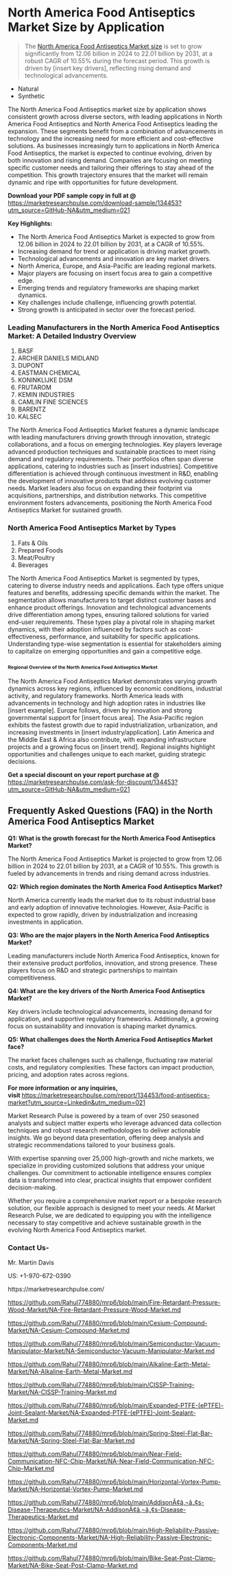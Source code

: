 <h1>North America Food Antiseptics Market&nbsp;Size by Application</h1><blockquote><p>The <a href="https://marketresearchpulse.com/download-sample/134453?utm_source=GitHub-NA&amp;utm_medium=021">North America Food Antiseptics Market size</a> is set to grow significantly from 12.06 billion in 2024 to 22.01 billion by 2031, at a robust CAGR of 10.55% during the forecast period. This growth is driven by [insert key drivers], reflecting rising demand and technological advancements.</p></blockquote><ul><li>Natural <li> Synthetic</li></ul><p>The North America Food Antiseptics market size by application shows consistent growth across diverse sectors, with leading applications in North America Food Antiseptics and North America Food Antiseptics leading the expansion. These segments benefit from a combination of advancements in technology and the increasing need for more efficient and cost-effective solutions. As businesses increasingly turn to applications in North America Food Antiseptics, the market is expected to continue evolving, driven by both innovation and rising demand. Companies are focusing on meeting specific customer needs and tailoring their offerings to stay ahead of the competition. This growth trajectory ensures that the market will remain dynamic and ripe with opportunities for future development.</p><p><strong>Download your PDF sample copy in full at @ </strong><a href="https://marketresearchpulse.com/download-sample/134453?utm_source=GitHub-NA&amp;utm_medium=021">https://marketresearchpulse.com/download-sample/134453?utm_source=GitHub-NA&amp;utm_medium=021</a></p><p><strong>Key Highlights: </strong></p><ul><li>The North America Food Antiseptics Market is expected to grow from 12.06 billion in 2024 to 22.01 billion by 2031, at a CAGR of 10.55%.</li><li>Increasing demand for trend or application is driving market growth.</li><li>Technological advancements and innovation are key market drivers.</li><li>North America, Europe, and Asia-Pacific are leading regional markets.</li><li>Major players are focusing on insert focus area to gain a competitive edge.</li><li>Emerging trends and regulatory frameworks are shaping market dynamics.</li><li>Key challenges include challenge, influencing growth potential.</li><li>Strong growth is anticipated in sector over the forecast period.</li></ul><h3>Leading Manufacturers in the North America Food Antiseptics Market: A Detailed Industry Overview</h3><ol><li>BASF</li><li>ARCHER DANIELS MIDLAND</li><li>DUPONT</li><li>EASTMAN CHEMICAL</li><li>KONINKLIJKE DSM</li><li>FRUTAROM</li><li>KEMIN INDUSTRIES</li><li>CAMLIN FINE SCIENCES</li><li>BARENTZ</li><li>KALSEC</li></ol><div class="flex max-w-full flex-col flex-grow"><div class="min-h-8 text-message flex w-full flex-col items-end gap-2 whitespace-normal break-words [.text-message+&amp;]:mt-5" dir="auto" data-message-author-role="assistant" data-message-id="fd8432e4-4910-450d-b182-61b7bfb0a01f" data-message-model-slug="gpt-4o"><div class="flex w-full flex-col gap-1 empty:hidden first:pt-[3px]"><div class="markdown prose w-full break-words dark:prose-invert light"><p>The North America Food Antiseptics Market features a dynamic landscape with leading manufacturers driving growth through innovation, strategic collaborations, and a focus on emerging technologies. Key players leverage advanced production techniques and sustainable practices to meet rising demand and regulatory requirements. Their portfolios often span diverse applications, catering to industries such as [insert industries]. Competitive differentiation is achieved through continuous investment in R&amp;D, enabling the development of innovative products that address evolving customer needs. Market leaders also focus on expanding their footprint via acquisitions, partnerships, and distribution networks. This competitive environment fosters advancements, positioning the North America Food Antiseptics Market for sustained growth.</p></div></div></div></div><h3>North America Food Antiseptics Market by Types</h3><ol><li>Fats & Oils <li> Prepared Foods <li> Meat/Poultry <li> Beverages</li></ol><div class="flex max-w-full flex-col flex-grow"><div class="min-h-8 text-message flex w-full flex-col items-end gap-2 whitespace-normal break-words [.text-message+&amp;]:mt-5" dir="auto" data-message-author-role="assistant" data-message-id="084470be-0bb7-4664-bddf-5156b4f41249" data-message-model-slug="gpt-4o-mini"><div class="flex w-full flex-col gap-1 empty:hidden first:pt-[3px]"><div class="markdown prose w-full break-words dark:prose-invert light"><p>The North America Food Antiseptics Market is segmented by types, catering to diverse industry needs and applications. Each type offers unique features and benefits, addressing specific demands within the market. The segmentation allows manufacturers to target distinct customer bases and enhance product offerings. Innovation and technological advancements drive differentiation among types, ensuring tailored solutions for varied end-user requirements. These types play a pivotal role in shaping market dynamics, with their adoption influenced by factors such as cost-effectiveness, performance, and suitability for specific applications. Understanding type-wise segmentation is essential for stakeholders aiming to capitalize on emerging opportunities and gain a competitive edge.</p></div></div></div></div><h3><span style="font-size: 11px;">Regional Overview of the North America Food Antiseptics Market</span></h3><div class="flex max-w-full flex-col flex-grow"><div class="min-h-8 text-message flex w-full flex-col items-end gap-2 whitespace-normal break-words [.text-message+&amp;]:mt-5" dir="auto" data-message-author-role="assistant" data-message-id="e9038762-ce64-4e30-91c9-9bd413514231" data-message-model-slug="gpt-4o-mini"><div class="flex w-full flex-col gap-1 empty:hidden first:pt-[3px]"><div class="markdown prose w-full break-words dark:prose-invert light"><p>The North America Food Antiseptics Market demonstrates varying growth dynamics across key regions, influenced by economic conditions, industrial activity, and regulatory frameworks. North America leads with advancements in technology and high adoption rates in industries like [insert example]. Europe follows, driven by innovation and strong governmental support for [insert focus area]. The Asia-Pacific region exhibits the fastest growth due to rapid industrialization, urbanization, and increasing investments in [insert industry/application]. Latin America and the Middle East &amp; Africa also contribute, with expanding infrastructure projects and a growing focus on [insert trend]. Regional insights highlight opportunities and challenges unique to each market, guiding strategic decisions.</p></div></div></div></div><p><strong>Get a special discount on your report purchase at @ </strong><a href="https://marketresearchpulse.com/ask-for-discount/134453?utm_source=GitHub-NA&amp;utm_medium=021">https://marketresearchpulse.com/ask-for-discount/134453?utm_source=GitHub-NA&amp;utm_medium=021</a></p><h2>Frequently Asked Questions (FAQ) in the North America Food Antiseptics Market</h2><p><strong>Q1: What is the growth forecast for the North America Food Antiseptics Market?</strong></p><p>The North America Food Antiseptics Market is projected to grow from 12.06 billion in 2024 to 22.01 billion by 2031, at a CAGR of 10.55%. This growth is fueled by advancements in trends and rising demand across industries.</p><p><strong>Q2: Which region dominates the North America Food Antiseptics Market?</strong></p><p>North America currently leads the market due to its robust industrial base and early adoption of innovative technologies. However, Asia-Pacific is expected to grow rapidly, driven by industrialization and increasing investments in application.</p><p><strong>Q3: Who are the major players in the North America Food Antiseptics Market?</strong></p><p>Leading manufacturers include North America Food Antiseptics, known for their extensive product portfolios, innovation, and strong presence. These players focus on R&amp;D and strategic partnerships to maintain competitiveness.</p><p><strong>Q4: What are the key drivers of the North America Food Antiseptics Market?</strong></p><p>Key drivers include technological advancements, increasing demand for application, and supportive regulatory frameworks. Additionally, a growing focus on sustainability and innovation is shaping market dynamics.</p><p><strong>Q5: What challenges does the North America Food Antiseptics Market face?</strong></p><p>The market faces challenges such as challenge, fluctuating raw material costs, and regulatory complexities. These factors can impact production, pricing, and adoption rates across regions.</p><p><strong>For more information or any inquiries, visit&nbsp;</strong><a href="https://marketresearchpulse.com/report/134453/food-antiseptics-market?utm_source=Linkedin&utm_medium=021">https://marketresearchpulse.com/report/134453/food-antiseptics-market?utm_source=Linkedin&utm_medium=021</a></p><p>Market Research Pulse is powered by a team of over 250 seasoned analysts and subject matter experts who leverage advanced data collection techniques and robust research methodologies to deliver actionable insights. We go beyond data presentation, offering deep analysis and strategic recommendations tailored to your business goals.</p><p>With expertise spanning over 25,000 high-growth and niche markets, we specialize in providing customized solutions that address your unique challenges. Our commitment to actionable intelligence ensures complex data is transformed into clear, practical insights that empower confident decision-making.</p><p>Whether you require a comprehensive market report or a bespoke research solution, our flexible approach is designed to meet your needs. At Market Research Pulse, we are dedicated to equipping you with the intelligence necessary to stay competitive and achieve sustainable growth in the evolving North America Food Antiseptics market.</p><h3><strong>Contact Us-</strong></h3><p>Mr. Martin Davis</p><p>US: +1-970-672-0390</p><p>https://marketresearchpulse.com/</p><p><a href="https://github.com/Rahul774880/mrp6/blob/main/Fire-Retardant-Pressure-Wood-Market/NA-Fire-Retardant-Pressure-Wood-Market.md">https://github.com/Rahul774880/mrp6/blob/main/Fire-Retardant-Pressure-Wood-Market/NA-Fire-Retardant-Pressure-Wood-Market.md</a></p><p><a href="https://github.com/Rahul774880/mrp6/blob/main/Cesium-Compound-Market/NA-Cesium-Compound-Market.md">https://github.com/Rahul774880/mrp6/blob/main/Cesium-Compound-Market/NA-Cesium-Compound-Market.md</a></p><p><a href="https://github.com/Rahul774880/mrp6/blob/main/Semiconductor-Vacuum-Manipulator-Market/NA-Semiconductor-Vacuum-Manipulator-Market.md">https://github.com/Rahul774880/mrp6/blob/main/Semiconductor-Vacuum-Manipulator-Market/NA-Semiconductor-Vacuum-Manipulator-Market.md</a></p><p><a href="https://github.com/Rahul774880/mrp6/blob/main/Alkaline-Earth-Metal-Market/NA-Alkaline-Earth-Metal-Market.md">https://github.com/Rahul774880/mrp6/blob/main/Alkaline-Earth-Metal-Market/NA-Alkaline-Earth-Metal-Market.md</a></p><p><a href="https://github.com/Rahul774880/mrp6/blob/main/CISSP-Training-Market/NA-CISSP-Training-Market.md">https://github.com/Rahul774880/mrp6/blob/main/CISSP-Training-Market/NA-CISSP-Training-Market.md</a></p><p><a href="https://github.com/Rahul774880/mrp6/blob/main/Expanded-PTFE-(ePTFE)-Joint-Sealant-Market/NA-Expanded-PTFE-(ePTFE)-Joint-Sealant-Market.md">https://github.com/Rahul774880/mrp6/blob/main/Expanded-PTFE-(ePTFE)-Joint-Sealant-Market/NA-Expanded-PTFE-(ePTFE)-Joint-Sealant-Market.md</a></p><p><a href="https://github.com/Rahul774880/mrp6/blob/main/Spring-Steel-Flat-Bar-Market/NA-Spring-Steel-Flat-Bar-Market.md">https://github.com/Rahul774880/mrp6/blob/main/Spring-Steel-Flat-Bar-Market/NA-Spring-Steel-Flat-Bar-Market.md</a></p><p><a href="https://github.com/Rahul774880/mrp6/blob/main/Near-Field-Communication-NFC-Chip-Market/NA-Near-Field-Communication-NFC-Chip-Market.md">https://github.com/Rahul774880/mrp6/blob/main/Near-Field-Communication-NFC-Chip-Market/NA-Near-Field-Communication-NFC-Chip-Market.md</a></p><p><a href="https://github.com/Rahul774880/mrp6/blob/main/Horizontal-Vortex-Pump-Market/NA-Horizontal-Vortex-Pump-Market.md">https://github.com/Rahul774880/mrp6/blob/main/Horizontal-Vortex-Pump-Market/NA-Horizontal-Vortex-Pump-Market.md</a></p><p><a href="https://github.com/Rahul774880/mrp6/blob/main/AddisonÃ¢â‚¬â„¢s-Disease-Therapeutics-Market/NA-AddisonÃ¢â‚¬â„¢s-Disease-Therapeutics-Market.md">https://github.com/Rahul774880/mrp6/blob/main/AddisonÃ¢â‚¬â„¢s-Disease-Therapeutics-Market/NA-AddisonÃ¢â‚¬â„¢s-Disease-Therapeutics-Market.md</a></p><p><a href="https://github.com/Rahul774880/mrp6/blob/main/High-Reliability-Passive-Electronic-Components-Market/NA-High-Reliability-Passive-Electronic-Components-Market.md">https://github.com/Rahul774880/mrp6/blob/main/High-Reliability-Passive-Electronic-Components-Market/NA-High-Reliability-Passive-Electronic-Components-Market.md</a></p><p><a href="https://github.com/Rahul774880/mrp6/blob/main/Bike-Seat-Post-Clamp-Market/NA-Bike-Seat-Post-Clamp-Market.md">https://github.com/Rahul774880/mrp6/blob/main/Bike-Seat-Post-Clamp-Market/NA-Bike-Seat-Post-Clamp-Market.md</a></p>
